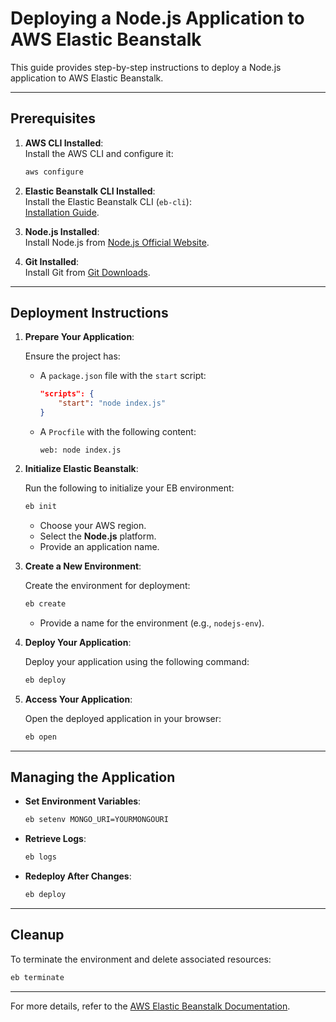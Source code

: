 # Deploying a Node.js Application to AWS Elastic Beanstalk

This guide provides step-by-step instructions to deploy a Node.js application to AWS Elastic Beanstalk.

---

## Prerequisites

1. **AWS CLI Installed**:  
   Install the AWS CLI and configure it:  
   ```bash
   aws configure
   ```

2. **Elastic Beanstalk CLI Installed**:  
   Install the Elastic Beanstalk CLI (`eb-cli`):  
   [Installation Guide](https://docs.aws.amazon.com/elasticbeanstalk/latest/dg/eb-cli3-install.html).

3. **Node.js Installed**:  
   Install Node.js from [Node.js Official Website](https://nodejs.org/).

4. **Git Installed**:  
   Install Git from [Git Downloads](https://git-scm.com/downloads).

---

## Deployment Instructions

1. **Prepare Your Application**:  

   Ensure the project has:  
   - A `package.json` file with the `start` script:  
     ```json
     "scripts": {
         "start": "node index.js"
     }
     ```  
   - A `Procfile` with the following content:  
     ```plaintext
     web: node index.js
     ```

2. **Initialize Elastic Beanstalk**:  

   Run the following to initialize your EB environment:  
   ```bash
   eb init
   ```  
   - Choose your AWS region.  
   - Select the **Node.js** platform.  
   - Provide an application name.

3. **Create a New Environment**:  

   Create the environment for deployment:  
   ```bash
   eb create
   ```  
   - Provide a name for the environment (e.g., `nodejs-env`).

4. **Deploy Your Application**:  

   Deploy your application using the following command:  
   ```bash
   eb deploy
   ```

5. **Access Your Application**:  

   Open the deployed application in your browser:  
   ```bash
   eb open
   ```

---

## Managing the Application

- **Set Environment Variables**:  
  ```bash
  eb setenv MONGO_URI=YOURMONGOURI
  ```

- **Retrieve Logs**:  
  ```bash
  eb logs
  ```

- **Redeploy After Changes**:  
  ```bash
  eb deploy
  ```

---

## Cleanup

To terminate the environment and delete associated resources:  
```bash
eb terminate
```

---

For more details, refer to the [AWS Elastic Beanstalk Documentation](https://docs.aws.amazon.com/elasticbeanstalk/).
